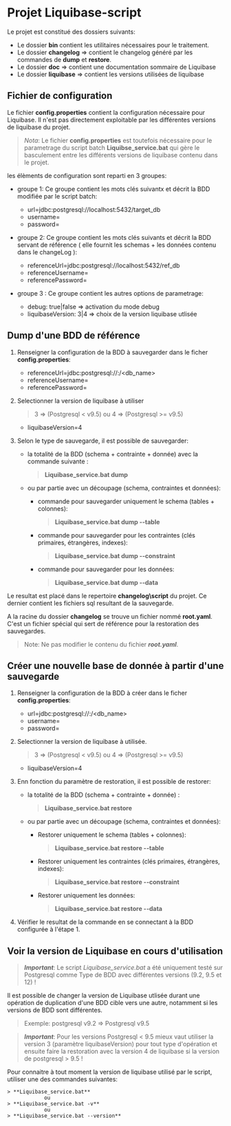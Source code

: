 # Projet Liquibase-script

Le projet est constitué des dossiers suivants:
 * Le dossier **bin** contient les utilitaires nécessaires pour le traitement.
 * Le dossier **changelog** => contient le changelog généré par les commandes de **dump** et **restore**.
 * Le dossier **doc** => contient une documentation sommaire de Liquibase
 * Le dossier **liquibase** => contient les versions utilisées de liquibase 

## Fichier de configuration

Le fichier **config.properties** contient la configuration nécessaire pour Liquibase. Il n'est pas directement exploitable par les différentes versions de liquibase du projet.

> _Nota_: Le fichier **config.properties** est toutefois nécessaire pour le parametrage du script batch **Liquibse_service.bat** qui gère le basculement entre les différents versions de liquibase contenu dans le projet.

les élèments de configuration sont reparti en 3 groupes:
* groupe 1: Ce groupe contient les mots clés suivantx et décrit la BDD modifiée par le script batch:
    * url=jdbc:postgresql://localhost:5432/target_db
    * username=<user>
    * password=<pwd>

* groupe 2: Ce groupe contient les mots clés suivants et décrit la BDD servant de référence ( elle fournit les schemas + les données contenu dans le changeLog ):
    * referenceUrl=jdbc:postgresql://localhost:5432/ref_db
    * referenceUsername=<user>
    * referencePassword=<pwd>

* groupe 3 : Ce groupe contient les autres options de parametrage:
    * debug: true|false => activation du mode debug
    * liquibaseVersion: 3|4 => choix de la version liquibase utlisée

## Dump d'une BDD de référence
 
 1. Renseigner la configuration de la BDD à sauvegarder dans le ficher **config.properties**:
    * referenceUrl=jdbc:postgresql://<server>:<port>/<db_name>
    * referenceUsername=<user>
    * referencePassword=<password>
  

2. Selectionner la version de liquibase à utiliser
   >    3 => (Postgresql < v9.5) ou   4 => (Postgresql >= v9.5)
    * liquibaseVersion=4


3. Selon le type de sauvegarde, il est possible de sauvegarder:
   * la totalité de la BDD (schema + contrainte + donnée) avec la commande suivante :
        > **Liquibase_service.bat dump**

    * ou par partie avec un découpage (schema, contraintes et données):
       * commande pour sauvegarder uniquement le schema (tables + colonnes): 
            > **Liquibase_service.bat dump --table**

       * commande pour sauvegarder pour les contraintes (clés primaires, étrangères, indexes):
            > **Liquibase_service.bat dump --constraint**

       * commande pour sauvegarder pour les données:
            > **Liquibase_service.bat dump --data**

Le resultat est placé dans le repertoire **changelog\script** du projet. Ce dernier contient les fichiers sql resultant de la sauvegarde.

A la racine du dossier **changelog** se trouve un fichier nommé **root.yaml**.
C'est un fichier spécial qui sert de référence pour la restoration des sauvegardes. 
> Note: Ne pas modifier le contenu du fichier _**root.yaml**_.


## Créer une nouvelle base de donnée à partir d'une sauvegarde

1. Renseigner la configuration de la BDD à créer dans le ficher **config.properties**:
    * url=jdbc:postgresql://<server>:<port>/<db_name>
    * username=<user>
    * password=<password>
  

2. Selectionner la version de liquibase à utilisée.
   >    3 => (Postgresql < v9.5) ou   4 => (Postgresql >= v9.5)
    * liquibaseVersion=4

3. Enn fonction du paramètre de restoration, il est possible de restorer:
   * la totalité de la BDD (schema + contrainte + donnée) :
        > **Liquibase_service.bat restore**

    * ou par partie avec un découpage (schema, contraintes et données):
       * Restorer uniquement le schema (tables + colonnes): 
            > **Liquibase_service.bat restore --table**

       * Restorer uniquement les contraintes (clés primaires, étrangères, indexes):
            > **Liquibase_service.bat restore --constraint**

       * Restorer uniquement les données:
            > **Liquibase_service.bat restore --data**

4. Vérifier le resultat de la commande en se connectant à la BDD configurée à l'étape 1.

## Voir la version de Liquibase en cours d'utilisation

>**_Important_**: 
Le script _Liquibase_service.bat_ a été uniquement testé sur Postgresql comme Type de BDD avec différentes versions (9.2, 9.5 et 12) !

Il est possible de changer la version de Liquibase utlisée durant une opération de duplication d'une BDD cible vers une autre, notamment si les versions de BDD sont différentes.
> Exemple:  postgresql v9.2 => Postgresql v9.5 

>**_Important_**: 
Pour les versions Postgresql < 9.5 mieux vaut utiliser la version 3 (paramètre liquibaseVersion) pour tout type d'opération et ensuite faire la restoration avec la version 4 de liquibase si la version de postgresql > 9.5 !

Pour connaitre à tout moment la version de liquibase utilisé par le script, utiliser une des commandes suivantes:

    > **Liquibase_service.bat**
                ou
    > **Liquibase_service.bat -v**
                ou
    > **Liquibase_service.bat --version**
